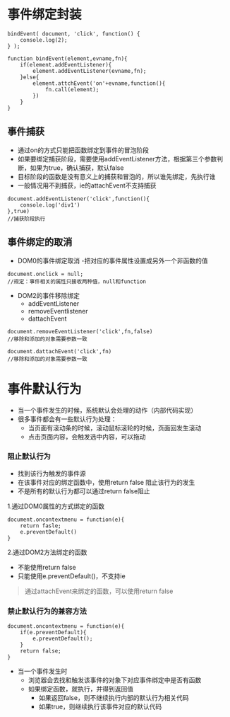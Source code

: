 # 事件绑定封装

```
bindEvent( document, 'click', function() {
    console.log(2);
} );
    
function bindEvent(element,evname,fn){
	if(element.addEventListener){
		element.addEventListener(evname,fn);
	}else{
		element.attchEvent('on'+evname,function(){
			fn.call(element);
		})
	}
}
```
## 事件捕获
- 通过on的方式只能把函数绑定到事件的冒泡阶段
- 如果要绑定捕获阶段，需要使用addEventListener方法，根据第三个参数判断，如果为true，确认捕获，默认false
- 目标阶段的函数是没有意义上的捕获和冒泡的，所以谁先绑定，先执行谁
- 一般情况用不到捕获，ie的attachEvent不支持捕获

```
document.addEventListener('click',function(){
    console.log('div1')
},true)
//捕获阶段执行
```

## 事件绑定的取消
- DOM0的事件绑定取消
    -把对应的事件属性设置成另外一个非函数的值

```
document.onclick = null;
//规定：事件相关的属性只接收两种值，null和function
```
- DOM2的事件移除绑定
    - addEventListener
    - removeEventlistener
    - dattachEvent
```
document.removeEventListener('click',fn,false)
//移除和添加的对象需要参数一致

document.dattachEvent('click',fn)
//移除和添加的对象需要参数一致
```


# 事件默认行为
- 当一个事件发生的时候，系统默认会处理的动作（内部代码实现）
- 很多事件都会有一些默认行为处理：
    - 当页面有滚动条的时候，滚动鼠标滚轮的时候，页面回发生滚动
    - 点击页面内容，会触发选中内容，可以拖动
    
### 阻止默认行为
- 找到该行为触发的事件源
- 在该事件对应的绑定函数中，使用return false 阻止该行为的发生
- 不是所有的默认行为都可以通过return false阻止

1.通过DOM0属性的方式绑定的函数

```
document.oncontextmenu = function(e){
    return fasle;
    e.preventDefault()
}
```
2.通过DOM2方法绑定的函数
- 不能使用return false
- 只能使用e.preventDefault()，不支持ie
> 通过attachEvent来绑定的函数，可以使用return false

### 禁止默认行为的兼容方法

```
document.oncontextmenu = function(e){
    if(e.preventDefault){
        e.preventDefault();
    }
    return false;
}
```

- 当一个事件发生时
    - 浏览器会去找和触发该事件的对象下对应事件绑定中是否有函数
    - 如果绑定函数，就执行，并得到返回值
        - 如果返回false，则不继续执行内部的默认行为相关代码
        - 如果true，则继续执行该事件对应的默认代码


